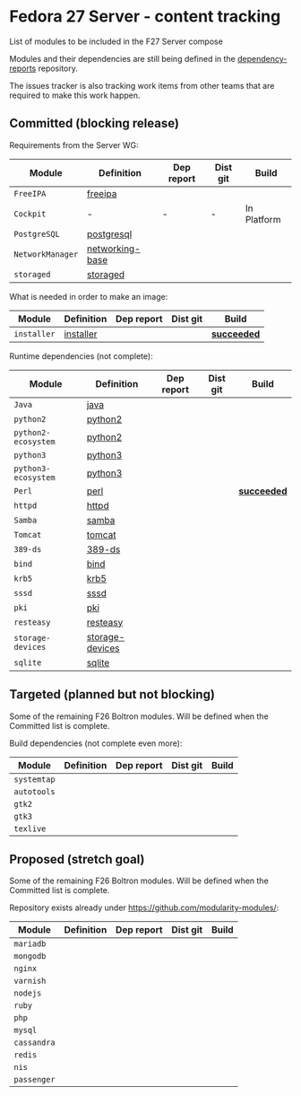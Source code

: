 # Fedora 27 Server - content tracking

List of modules to be included in the F27 Server compose

Modules and their dependencies are still being defined in the [dependency-reports](https://github.com/fedora-modularity/dependency-report) repository.

The issues tracker is also tracking work items from other teams that are required to make this work happen.

## Committed (blocking release)

Requirements from the Server WG:

| Module | Definition | Dep report | Dist git | Build |
|---|---|---|---|---|
| `FreeIPA ` | [freeipa](https://github.com/modularity-modules/freeipa) | | | | |
| `Cockpit` | - | - | - | In Platform |
| `PostgreSQL` | [postgresql](https://github.com/modularity-modules/postgresql) | | | | |
| `NetworkManager` | [networking-base](https://github.com/modularity-modules/networking-base) | | | | |
| `storaged` | [storaged](https://github.com/modularity-modules/storaged) | | | | |

What is needed in order to make an image:

| Module | Definition | Dep report | Dist git | Build |
|---|---|---|---|---|
| `installer` | [installer](https://github.com/modularity-modules/installer) | | | [**succeeded**](https://mbs.fedoraproject.org/module-build-service/1/module-builds/816) |

Runtime dependencies (not complete):

| Module | Definition | Dep report | Dist git | Build |
|---|---|---|---|---|
| `Java` | [java](https://github.com/modularity-modules/java) | | | |
| `python2` | [python2](https://github.com/modularity-modules/python2) | | | |
| `python2-ecosystem` | [python2](https://github.com/modularity-modules/python2) | | | |
| `python3` | [python3](https://github.com/modularity-modules/python3) | | | |
| `python3-ecosystem` | [python3](https://github.com/modularity-modules/python3) | | | |
| `Perl` | [perl](https://github.com/modularity-modules/perl) | | | [**succeeded**](https://koji.fedoraproject.org/koji/packages?tagID=1964) |
| `httpd` | [httpd](https://github.com/modularity-modules/httpd) | | | |
| `Samba` | [samba](https://github.com/modularity-modules/samba) | | | |
| `Tomcat` | [tomcat](https://github.com/modularity-modules/tomcat) | | | |
| `389-ds` | [389-ds](https://github.com/modularity-modules/389-ds) | | | |
| `bind` | [bind](https://github.com/modularity-modules/bind) | | | |
| `krb5` | [krb5](https://github.com/modularity-modules/krb5) | | | |
| `sssd` | [sssd](https://github.com/modularity-modules/sssd) | | | |
| `pki` | [pki](https://github.com/modularity-modules/pki) | | | |
| `resteasy` | [resteasy](https://github.com/modularity-modules/resteasy) | | | |
| `storage-devices` | [storage-devices](https://github.com/modularity-modules/storage-devices) | | | |
| `sqlite` | [sqlite](https://github.com/modularity-modules/sqlite) | | | |


## Targeted (planned but not blocking)

Some of the remaining F26 Boltron modules. Will be defined when the Committed list is complete.

Build dependencies (not complete even more):

| Module | Definition | Dep report | Dist git | Build |
|---|---|---|---|---|
| `systemtap` | | | | |
| `autotools` | | | | |
| `gtk2` | | | | |
| `gtk3` | | | | |
| `texlive` | | | | |

## Proposed (stretch goal)

Some of the remaining F26 Boltron modules. Will be defined when the Committed list is complete.

Repository exists already under https://github.com/modularity-modules/:

| Module | Definition | Dep report | Dist git | Build |
|---|---|---|---|---|
| `mariadb` | | | | |
| `mongodb` | | | | |
| `nginx` | | | | |
| `varnish` | | | | |
| `nodejs` | | | | |
| `ruby` | | | | |
| `php` | | | | |
| `mysql` | | | | |
| `cassandra` | | | | |
| `redis` | | | | |
| `nis` | | | | |
| `passenger` | | | | |
